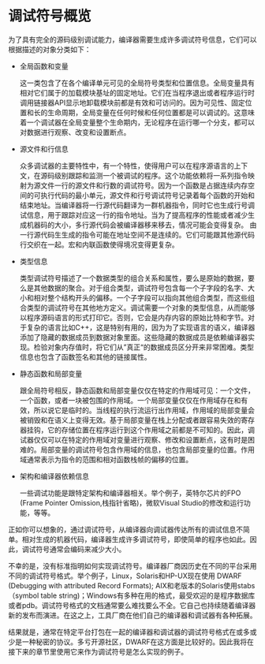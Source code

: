 # 调试符号概览

为了具有完全的源码级别调试能力，编译器需要生成许多调试符号信息，它们可以根据描述的对象分类如下：

- 全局函数和变量

    这一类包含了在各个编译单元可见的全局符号类型和位置信息。全局变量具有相对它们属于的加载模块基址的固定地址。它们在当程序退出或者程序运行时调用链接器API显示地卸载模块前都是有效和可访问的。因为可见性、固定位置和长的生命周期，全局变量在任何时候和任何位置都是可以调试的。这意味着一个调试器在全局变量整个生命期内，无论程序在运行哪一个分支，都可以对数据进行观察、改变和设置断点。

- 源文件和行信息

    众多调试器的主要特性中，有一个特性，使得用户可以在程序源语言的上下文，在源码级别跟踪和监测一个被调试的程序。这个功能依赖将一系列指令映射为源文件一行的源文件和行数的调试符号。因为一个函数是占据连续内存空间的可执行代码的最小单元，源文件和行号调试符号记录着每个函数的开始和结束地址。当编译器将一行源代码翻译为一群机器指令，同时它也生成行号调试信息，用于跟踪对应这一行的指令地址。当为了提高程序的性能或者减少生成机器码的大小，多行源代码会被编译器移来移去，情况可能会变得复杂。 由一行源代码生生成的指令可能在地址空间不是连续的。它们可能跟其他源代码行交织在一起。宏和内联函数使得境况变得更复杂。

- 类型信息

    类型调试符号描述了一个数据类型的组合关系和属性，要么是原始的数据，要么是其他数据的聚合。对于组合类型，调试符号包含每一个子字段的名字、大小和相对整个结构开头的偏移。一个子字段可以指向其他组合类型，而这些组合类型的调试符号在其他地方定义。调试需要一个对象的类型信息，从而能够以程序源码语言的形式打印它。否则，它会是内存内容的原始比特和字节。对于复杂的语言比如C++，这是特别有用的，因为为了实现语言的语义，编译器添加了隐藏的数据成员到数据对象里面。这些隐藏的数据成员是依赖编译器实现。检验对象内存值时，将它们从”真正“的数据成员区分开来非常困难。类型信息也包含了函数签名和其他的链接属性。

- 静态函数和局部变量

    跟全局符号相反，静态函数和局部变量仅仅在特定的作用域可见：一个文件，一个函数，或者一块被包围的作用域。一个局部变量仅仅在作用域存在和有效，所以说它是临时的。当线程的执行流运行出作用域，作用域的局部变量会被销毁和在语义上变得无效。基于局部变量在栈上分配或者跟容易失效的寄存器挂钩，它的存储位置在程序运行到这个作用域之前都是不可知的。因此，调试器仅仅可以在特定的作用域对变量进行观察、修改和设置断点，这有时是困难的。局部变量的调试符号包含作用域的信息，也包含局部变量的位置。作用域通常表示为指令的范围和相对函数栈帧的偏移的位置。

- 架构和编译器依赖信息

    一些调试功能是跟特定架构和编译器相关。举个例子，英特尔芯片的FPO (Frame Pointer Omission,栈指针省略)，微软Visual Studio的修改和运行功能，等等。


正如你可以想象的，通过调试符号，从编译器向调试器传达所有的调试信息不简单。相对生成的机器代码，编译器生成许多调试符号，即使简单的程序也如此。因此，调试符号通常会编码来减少大小。

不幸的是，没有标准指明如何实现调试符号。编译器厂商因历史在不同的平台采用不同的调试符号格式。举个例子，Linux，Solaris和HP-UX现在使用 DWARF (Debugging with attributed Record Formats); AIX和老版本的Solaris使用stabs（symbol table string)；Windows有多种在用的格式，最受欢迎的是程序数据库或者pdb。调试符号格式的文档通常要么难找要么不全。它自己也持续随着编译器新的发布而演进。在这之上，工具厂商在他们自己的编译器和调试器有各种拓展。

结果就是，通常在特定平台打包在一起的编译器和调试器的调试符号格式在或多或少是一种秘密的协议。多亏开源社区，DWARF在这方面是比较好的。因此我将在接下来的章节里使用它来作为调试符号是怎么实现的例子。
